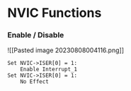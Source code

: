 # NVIC Functions

### Enable / Disable 
![[Pasted image 20230808004116.png]]

```
Set NVIC->ISER[0] = 1:
	Enable Interrupt_1
Set NVIC->ISER[0] = 1:
	No Effect
```


